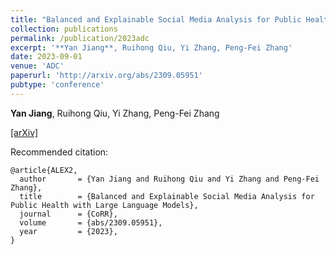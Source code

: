```yaml
---
title: "Balanced and Explainable Social Media Analysis for Public Health with Large Language Models"
collection: publications
permalink: /publication/2023adc
excerpt: '**Yan Jiang**, Ruihong Qiu, Yi Zhang, Peng-Fei Zhang'
date: 2023-09-01
venue: 'ADC'
paperurl: 'http://arxiv.org/abs/2309.05951'
pubtype: 'conference'
---
```

**Yan Jiang**, Ruihong Qiu, Yi Zhang, Peng-Fei Zhang

[\[arXiv\]](https://arxiv.org/abs/1911.11942)

Recommended citation: 
```
@article{ALEX2,
  author       = {Yan Jiang and Ruihong Qiu and Yi Zhang and Peng-Fei Zhang},
  title        = {Balanced and Explainable Social Media Analysis for Public Health with Large Language Models},
  journal      = {CoRR},
  volume       = {abs/2309.05951},
  year         = {2023},
}
```
